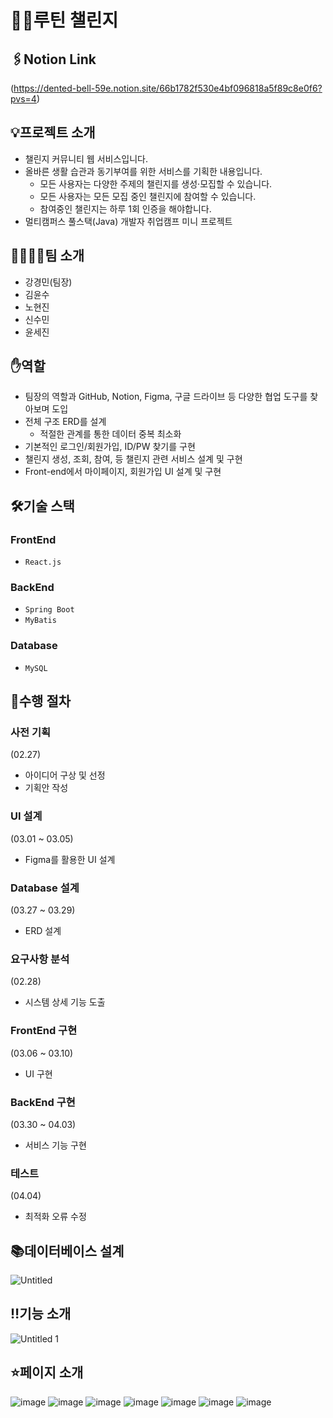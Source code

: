 # 🚶‍♂️루틴 챌린지

## 🖇Notion Link



(https://dented-bell-59e.notion.site/66b1782f530e4bf096818a5f89c8e0f6?pvs=4)

## 💡프로젝트 소개



- 챌린지 커뮤니티 웹 서비스입니다.
- 올바른 생활 습관과 동기부여를 위한 서비스를 기획한 내용입니다.
    - 모든 사용자는 다양한 주제의 챌린지를 생성·모집할 수 있습니다.
    - 모든 사용자는 모든 모집 중인 챌린지에 참여할 수 있습니다.
    - 참여중인 챌린지는 하루 1회 인증을 해야합니다.
- 멀티캠퍼스 풀스택(Java) 개발자 취업캠프 미니 프로젝트

## 👨‍👨‍👧‍👧팀 소개



- 강경민(팀장)
- 김윤수
- 노현진
- 신수민
- 윤세진

## ✋역할
- 팀장의 역할과 GitHub, Notion, Figma, 구글 드라이브 등 다양한 협업 도구를 찾아보며 도입
- 전체 구조 ERD를 설계
    - 적절한 관계를 통한 데이터 중복 최소화
- 기본적인 로그인/회원가입, ID/PW 찾기를 구현
- 챌린지 생성, 조회, 참여, 등 챌린지 관련 서비스 설계 및 구현
- Front-end에서 마이페이지, 회원가입 UI 설계 및 구현

## 🛠기술 스택



### FrontEnd

- `React.js`

### BackEnd

- `Spring Boot`
- `MyBatis`

### Database

- `MySQL`

## 📅수행 절차



### 사전 기획

(02.27)

- 아이디어 구상 및 선정
- 기획안 작성

### UI 설계

(03.01 ~ 03.05)

- Figma를 활용한 UI 설계

### Database 설계

(03.27 ~ 03.29)

- ERD 설계

### 요구사항 분석

(02.28)

- 시스템 상세 기능 도출

### FrontEnd 구현

(03.06 ~ 03.10)

- UI 구현

### BackEnd 구현

(03.30 ~ 04.03)

- 서비스 기능 구현

### 테스트

(04.04)

- 최적화 오류 수정

## 📚데이터베이스 설계



![Untitled](https://github.com/kmindev/RoutineChallenge/assets/97210232/f3802881-277f-41bf-a5ca-4453338d1ec1)


## ‼기능 소개



![Untitled 1](https://github.com/kmindev/RoutineChallenge/assets/97210232/67cd4d2d-7907-49e0-b833-1eb16113fc58)


## ⭐페이지 소개
![image](https://github.com/kmindev/RoutineChallenge/assets/97210232/975c62bf-2e32-4b94-a9f4-e87782f6aca1)
![image](https://github.com/kmindev/RoutineChallenge/assets/97210232/c57f1b5e-abcc-4bdf-be9a-ca761a7425dd)
![image](https://github.com/kmindev/RoutineChallenge/assets/97210232/38c3ad44-ab21-4bb6-bec8-63bdc6a3f465)
![image](https://github.com/kmindev/RoutineChallenge/assets/97210232/c361041a-8728-43be-b7ff-8e3ecb6ee895)
![image](https://github.com/kmindev/RoutineChallenge/assets/97210232/5683ae87-7fba-4f6a-97a9-ffa67a9bc114)
![image](https://github.com/kmindev/RoutineChallenge/assets/97210232/99fe32c1-4e7f-4d70-846e-03e0bcc6cfc3)
![image](https://github.com/kmindev/RoutineChallenge/assets/97210232/9e68ed27-b37e-40f7-bfa2-220171377e05)
